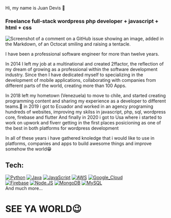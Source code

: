 Hi, my name is Juan Devis 👋
### Freelance full-stack wordpress php developer + javascript + html + css

![Screenshot of a comment on a GitHub issue showing an image, added in the Markdown, of an Octocat smiling and raising a tentacle.](https://myoctocat.com/assets/images/base-octocat.svg)

I have been a professional software engineer for more than twelve years.

In 2014 I left my job at a multinational and created 2ffactor, the reflection of my dream of growing as a professional within the software development industry. Since then I have dedicated myself to specializing in the development of mobile applications, collaborating with companies from different parts of the world, creating more than 100 Apps.

In 2018 left my hometown (Venezuela) to move to chile, and started creating programming content and sharing my experience as a developer to different teams.👏
in 2019 i got to Ecuador and worked in an agency programing hundreds of websites, improving my skilss in javascript, php, sql, wordpress core, firebase and flutter
And finally in 2020 i got to Usa where i started to work on upwork and fiverr getting in the first places posicioning as one of the best in both platforms for wordpress development

In all of these years i have gathered knoledge that i would like to use in platforms, companies and apps to build awesome things and improve somehow the world😁


## Tech:

[![Python](https://img.shields.io/badge/Python-yellow?style=for-the-badge&logo=python&logoColor=white&labelColor=101010)]()
[![Java](https://img.shields.io/badge/Java-007396?style=for-the-badge&logo=java&logoColor=white&labelColor=101010)]()
[![JavaScript](https://img.shields.io/badge/JavaScript-F7DF1E?style=for-the-badge&logo=javascript&logoColor=white&labelColor=101010)]()
[![AWS](https://img.shields.io/badge/AWS-232F3E?style=for-the-badge&logo=amazon-aws&logoColor=white&labelColor=101010)]()
[![Google_Cloud](https://img.shields.io/badge/Google_Cloud-4285F4?style=for-the-badge&logo=googlecloud&logoColor=white&labelColor=101010)]()
</br>
[![Firebase](https://img.shields.io/badge/Firebase-FFCA28?style=for-the-badge&logo=firebase&logoColor=white&labelColor=101010)]()
[![Node.JS](https://img.shields.io/badge/Node.JS-339933?style=for-the-badge&logo=node.js&logoColor=white&labelColor=101010)]()
[![MongoDB](https://img.shields.io/badge/MongoDB-47A248?style=for-the-badge&logo=mongodb&logoColor=white&labelColor=101010)]()
[![MySQL](https://img.shields.io/badge/MySQL-4479A1?style=for-the-badge&logo=mysql&logoColor=white&labelColor=101010)]()
</br>
And much more...

<h1> SEE YA WORLD😉 </h1>


